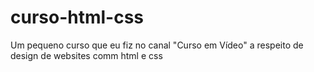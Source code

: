 # curso-html-css
 Um pequeno curso que eu fiz no canal "Curso em Vídeo" a respeito de design de websites comm html e css
